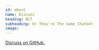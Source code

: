 ```yaml
---
id: about
name: Discuss
heading: BLT
subheading: Or They’re The Same Chatbot.
image: 
---
```


<a href="{{ site.github_url }}">Discuss on GitHub. <i class="fa-brands fa-github"></i></a>

